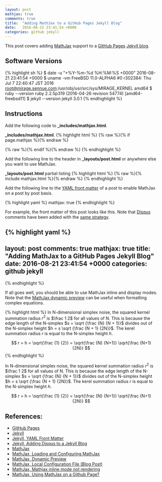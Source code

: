```yaml
---
layout: post
mathjax: true
comments: true
title:  "Adding MathJax to a GitHub Pages Jekyll Blog"
date:   2016-08-21 23:41:54 +0000
categories: github jekyll
---
```

This post covers adding [MathJax][mathjax] support to a [GitHub Pages][github_pages] [Jekyll blog][jekyll].

## Software Versions

{% highlight sh %}
$ date -u "+%Y-%m-%d %H:%M:%S +0000"
2016-08-21 23:41:54 +0000
$ uname -vm
FreeBSD 11.0-ALPHA6 #0 r302384: Thu Jul  7 22:40:47 JST 2016     root@mirage.sennue.com:/usr/obj/usr/src/sys/MIRAGE_KERNEL  amd64
$ ruby --version
ruby 2.2.5p319 (2016-04-26 revision 54774) [amd64-freebsd11]
$ jekyll --version
jekyll 3.0.1
{% endhighlight %}

## Instructions

Add the following code to **_includes/mathjax.html**.

**_includes/mathjax.html**.
{% highlight html %}
{% raw %}{% if page.mathjax %}{% endraw %}
<script type="text/x-mathjax-config">
  MathJax.Hub.Config({
    tex2jax: {
      inlineMath: [ ['$','$'], ["\\(","\\)"] ],
      processEscapes: true
    }
  });
</script>
<script
  type="text/javascript"
  charset="utf-8"
  src="https://cdn.mathjax.org/mathjax/latest/MathJax.js?config=TeX-AMS-MML_HTMLorMML"
>
</script>
<script
  type="text/javascript"
  charset="utf-8"
  src="https://vincenttam.github.io/javascripts/MathJaxLocal.js"
>
</script>
{% raw %}{% endif %}{% endraw %}
{% endhighlight %}

Add the following line to the header in **_layouts/post.html** or anywhere else you want to use MathJax.

**_layouts/post.html** partial listing
{% highlight html %}
{% raw %}{% include mathjax.html %}{% endraw %}
{% endhighlight %}

Add the following line to the [YAML front matter][jekyll-frontmatter] of a post to enable MathJax on a post by post basis.

{% highlight yaml %}
mathjax: true
{% endhighlight %}

For example, the front matter of this post looks like this.
Note that [Disqus][disqus] comments have been added with the [same strategy][jekyll_disqus].

{% highlight yaml %}
---
layout: post
comments: true
mathjax: true
title:  "Adding MathJax to a GitHub Pages Jekyll Blog"
date:   2016-08-21 23:41:54 +0000
categories: github jekyll
---
{% endhighlight %}

If all goes well, you should be able to use MathJax inline and display modes.
Note that the [MathJax dynamic preview][mathjax_preview] can be useful when formatting complex equations.

{% highlight html %}
In N-dimensional simplex noise, the squared kernel summation radius $r^2$ is $\frac 1 2$
for all values of N. This is because the edge length of the N-simplex $s = \sqrt {\frac {N} {N + 1}}$
divides out of the N-simplex height $h = s \sqrt {\frac {N + 1} {2N}}$.
The kerel summation radius $r$ is equal to the N-simplex height $h$.

$$ r = h = \sqrt{\frac {1} {2}} = \sqrt{\frac {N} {N+1}} \sqrt{\frac {N+1} {2N}} $$
{% endhighlight %}

In N-dimensional simplex noise, the squared kernel summation radius $r^2$ is $\frac 1 2$
for all values of N. This is because the edge length of the N-simplex $s = \sqrt {\frac {N} {N + 1}}$
divides out of the N-simplex height $h = s \sqrt {\frac {N + 1} {2N}}$.
The kerel summation radius $r$ is equal to the N-simplex height $h$.

$$ r = h = \sqrt{\frac {1} {2}} = \sqrt{\frac {N} {N+1}} \sqrt{\frac {N+1} {2N}} $$

## References:

- [GitHub Pages][github_pages]
- [Jekyll][jekyll]
- [Jekyll, YAML Front Matter][jekyll-frontmatter]
- [Jekyll, Adding Disqus to a Jekyll Blog][jekyll_disqus]
- [MathJax][mathjax]
- [MathJax, Loading and Configuring MathJax][mathjax_config]
- [MathJax, Dynamic Preview][mathjax_preview]
- [MathJax, Local Configuration File (Blog Post)][mathjax_config_blog]
- [MathJax, Mathjax inline mode not rendering][mathjax_no_inline]
- [MathJax, Using MathJax on a Github Page?][mathjax_github]

[github_pages]: https://pages.github.com
[jekyll]: https://jekyllrb.com
[jekyll-frontmatter]: http://jekyllrb.com/docs/frontmatter/
[jekyll_disqus]: https://sgeos.github.io/jekyll/disqus/2016/02/14/adding-disqus-to-a-jekyll-blog.html
[mathjax]: https://www.mathjax.org
[mathjax_config]: http://docs.mathjax.org/en/latest/configuration.html
[mathjax_config_blog]: https://vincenttam.github.io/blog/2014/11/09/mathjax-local-configuration-file/
[mathjax_no_inline]: http://tex.stackexchange.com/questions/27633/mathjax-inline-mode-not-rendering
[mathjax_github]: http://stackoverflow.com/questions/34347818/using-mathjax-on-a-github-page
[mathjax_preview]: https://cdn.mathjax.org/mathjax/latest/test/sample-dynamic-2.html
[disqus]: https://disqus.com

